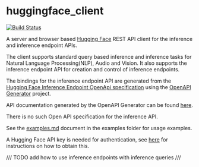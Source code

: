# huggingface_client
[![Build Status](https://github.com/shamblett/huggingface_client/actions/workflows/ci.yml/badge.svg)](https://github.com/shamblett/huggingface_client/actions/workflows/ci.yml)

A server and browser based [Hugging Face](https://huggingface.co/) REST API client for the inference and inference endpoint APIs.

The client supports standard query based inference and inference tasks for Natural Language Processing(NLP),
Audio and Vision. It also supports the inference endpoint API for creation and control of inference endpoints.

The bindings for the inference endpoint API are generated from the [Hugging Face Inference Endpoint OpenApi specification](lib/src/openapi/spec/openapi.json)
using the [OpenAPI Generator](https://openapi-generator.tech) project.

API documentation generated by the OpenAPI Generator can be found [here](lib/src/openapi/doc).

There is no such Open API specification for the inference API.

See the [examples.md](example/example.md) document in the examples folder for usage examples.

A Hugging Face API key is needed for authentication, see [here](https://huggingface.co/docs/api-inference/quicktour) for
instructions on how to obtain this.

/// TODO add how to use inference endpoints with inference queries ///